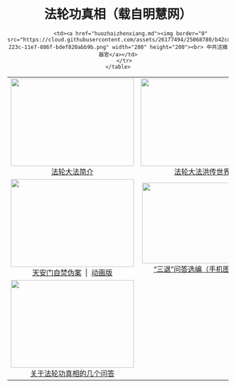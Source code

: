 <div align="center">

# 法轮功真相（载自明慧网）

<table border="0" width="700" id="table1">
		<tr align=center>
			<td height="220"><a href="fldfjj.md">
			<img border="0" src="https://cloud.githubusercontent.com/assets/26177494/25068800/b4437596-223c-11e7-9aac-a40362e442c0.jpg" width="280" height="200"></a><br>
			<a href="fldfjj.md">法轮大法简介</a></td>
			<td height="220"><a href="fldfhcsj.md">
			<img border="0" src="https://cloud.githubusercontent.com/assets/26177494/25068799/b442874e-223c-11e7-9e2c-4db4bbac87ed.jpg" width="280" height="200"></a><br>
			<a href="fldfhcsj.md">法轮大法洪传世界</a></td>
		</tr>
		<tr align=center>
			<td>
			<a href="zfzx.md">
			<img border="0" src="https://cloud.githubusercontent.com/assets/26177494/25068804/b44c3e38-223c-11e7-8b85-b3c54b6cf88b.jpg" width="280" height="200"><br>
			天安门自焚伪案</a> <span lang="en-us">&nbsp;</span>|<span lang="en-us"> </span>&nbsp;<a href="zfpjdh-1.md">动画版</a></td>
			<td>
<a href="https://cloud.githubusercontent.com/assets/26177494/25068803/b449149c-223c-11e7-9dec-2cf3a6d4f099.jpg"><img border="0" src="https://cloud.githubusercontent.com/assets/26177494/25068802/b4451ed2-223c-11e7-91a7-19e9062db778.jpg" width="275" height="184"></a><br>
			<a href="https://cloud.githubusercontent.com/assets/26177494/25068803/b449149c-223c-11e7-9dec-2cf3a6d4f099.jpg"> “三退”问答选编（手机图片版）</a></td>
		</tr>
		<tr align=center>
			<td><a href="qna.md">
			<img border="0" src="https://cloud.githubusercontent.com/assets/26177494/25068798/b4424a72-223c-11e7-8e7d-76de100c6cfd.jpg" width="280" height="200"><br>
			关于法轮功真相的几个问答</a></td>

			<td><a href="huozhaizhenxiang.md"><img border="0" src="https://cloud.githubusercontent.com/assets/26177494/25068780/b42cddd6-223c-11e7-886f-bdef820abb9b.png" width="280" height="200"><br> 中共活摘器官</a></td>
		</tr>
	</table>
</div>
